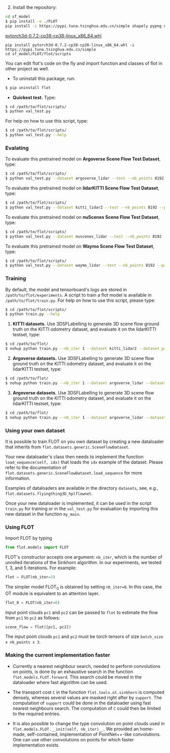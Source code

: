 
2. Install the repository:
```bash
cd sf_model
$ pip install -e ./FLOT
pip install -i https://pypi.tuna.tsinghua.edu.cn/simple shapely pypng numba numpy==1.19.5
```

[pytorch3d-0.7.2-cp38-cp38-linux_x86_64.whl](https://huggingface.co/lilpotat/pytorch3d/raw/main/pytorch3d-0.7.2-cp38-cp38-linux_x86_64.whl)
```
pip install pytorch3d-0.7.2-cp38-cp38-linux_x86_64.whl -i https://pypi.tuna.tsinghua.edu.cn/simple
cd sf_model/FLOT/flot/scripts
```
 You can edit flot's code on the fly and import function and classes of flot in other project as well.

* To uninstall this package, run:
```bash
$ pip uninstall flot
```

* **Quickest test.** Type:
```bash
$ cd /path/to/flot/scripts/
$ python val_test.py
```

For help on how to use this script, type:  
```bash
$ cd /path/to/flot/scripts/
$ python val_test.py --help
```
 
### Evalating

To evaluate this pretrained model on **Argoverse Scene Flow Test Dataset**, type:
```bash
$ cd /path/to/flot/scripts/
$ python val_test.py --dataset argoverse_lidar --test --nb_points 8192 --path2ckpt /path/to/sf_model/checkpoints/flot_argoverse_epe0.043.tar
```
To evaluate this pretrained model on **lidarKITTI Scene Flow Test Dataset**, type:
```bash
$ cd /path/to/flot/scripts/
$ python val_test.py --dataset kitti_lidar2 --test --nb_points 8192 --path2ckpt /path/to/sf_model/checkpoints/flot_lidarKITTI_epe0.018.tar
```

To evaluate this pretrained model on **nuScenes Scene Flow Test Dataset**, type:
```bash
$ cd /path/to/flot/scripts/
$ python val_test.py --dataset nuscenes_lidar --test --nb_points 8192 --path2ckpt /path/to/sf_model/checkpoints/flot_nuScenes_epe0.061.tar
```

To evaluate this pretrained model on **Waymo Scene Flow Test Dataset**, type:
```bash
$ cd /path/to/flot/scripts/
$ python val_test.py --dataset waymo_lidar --test --nb_points 8192 --path2ckpt /path/to/sf_model/checkpoints/flot_nuScenes_epe0.061.tar
```



### Training
By default, the model and tensorboard's logs are stored in `/path/to/flot/experiments`. A script to train a flot model is available in `/path/to/flot/train.py`. For help on how to use this script, please type:
```bash
$ cd /path/to/flot/scripts/
$ python train.py --help
```

1. **KITTI datasets.** Use 3DSFLabelling to generate 3D scene flow ground truth on the KITTI odometry dataset, and evaluate it on the lidarKITTI testset, type:
```bash
$ cd /path/to/flot/
$ nohup python train.py --nb_iter 1 --dataset kitti_lidar2 --dataset_path ./kitti-od/kitti_sf_label/ --path2val ./sceneflow_eval_dataset/lidar_kitti2 --nb_points 8192 --path2ckpt sf_model/checkpoints/flot_lidarKITTI_epe0.018.tar --batch_size 2 --nb_epochs 60 > ../log/kitti2_iter1_aug_log.txt 2>&1 &
```

2. **Argoverse datasets.** Use 3DSFLabelling to generate 3D scene flow ground truth on the KITTI odometry dataset, and evaluate it on the lidarKITTI testset, type:
```bash
$ cd /path/to/flot/
$ nohup python train.py --nb_iter 1 --dataset argoverse_lidar --dataset_path ./argoverse/argoverse_SF_label --nb_points 8192 --path2ckpt sf_model/checkpoints/flot_argoverse_epe0.043.tar --batch_size 8 --nb_epochs 60 > ../log/argo_iter1_aug_log.txt 2>&1 &
```

3. **Argoverse datasets.** Use 3DSFLabelling to generate 3D scene flow ground truth on the KITTI odometry dataset, and evaluate it on the lidarKITTI testset, type:
```bash
$ cd /path/to/flot/
$ nohup python train.py --nb_iter 1 --dataset argoverse_lidar --dataset_path ./argoverse/argoverse_SF_label --nb_points 8192 --path2ckpt sf_model/checkpoints/flot_argoverse_epe0.043.tar --batch_size 8 --nb_epochs 60 > ../log/argo_iter1_aug_log.txt 2>&1 &
```

### Using your own dataset

It is possible to train FLOT on you own dataset by creating a new dataloader that inherits from `flot.datasets.generic.SceneFlowDataset`.

Your new dataloader's class then needs to implement the function `load_sequence(self, idx)` that loads the `idx` example of the dataset. Please refer to the documentation of `flot.datasets.generic.SceneFlowDataset.load_sequence` for more information.

Examples of dataloaders are available in the directory `datasets`, see, e.g., `flot.datasets.flyingthing3D_hplflownet`.

Once your new dataloader is implemented, it can be used in the script `train.py` for training or in the `val_test.py` for evaluation by importing this new dataset in the function `my_main`.

### Using FLOT

Import FLOT by typing
```python
from flot.models import FLOT
```

FLOT's constructor accepts one argument: `nb_iter`, which is the number of unrolled iterations of the Sinkhorn algorithm. In our experiments, we tested 1, 3, and 5 iterations. For example:
```python
flot = FLOT(nb_iter=3)
```

The simpler model FLOT<sub>0</sub> is obtained by setting `nb_iter=0`. In this case, the OT module is equivalent to an attention layer.
```python
flot_0 = FLOT(nb_iter=0)
```

Input point clouds `pc1` and `pc2` can be passed to `flot` to estimate the flow from `pc1` to `pc2` as follows:
```python
scene_flow = flot([pc1, pc2])
```
The input point clouds `pc1` and `pc2` must be torch tensors of size `batch_size x nb_points x 3`.


### Making the current implementation faster

* Currently a nearest neighbour search, needed to perform convolutions on points, is done by an exhaustive search in the function `flot.models.FLOT.forward`. This search could be moved in the dataloader where fast algorithm can be used.

* The transport cost `C` in the function `flot.tools.ot.sinkhorn` is computed densely, whereas several values are masked right after by `support`. The computation of `support` could be done in the dataloader using fast nearest neighbours search. The computation of `C` could then be limited to the required entries.

* It is also possible to change the type convolution on point clouds used in `flot.models.FLOT.__init(self, nb_iter)__`. We provided an home-made, self-contained, implementation of PointNet++-like convolutions. One can use other convolutions on points for which faster implementation exists.
